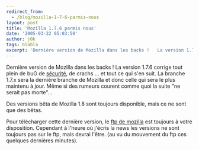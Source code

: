 ```yaml
---
redirect_from:
  - /blog/mozilla-1-7-6-parmis-nous
layout: post
title: 'Mozilla 1.7.6 parmis nous'
date: '2005-03-22 05:03:50'
author: j0k
tags: blabla
excerpt: 'Dernière version de Mozilla dans les backs !   La version 1.7.6 corrige tout plein de buG de [sécurité](http://www.mozilla.org/projects/security/known-vulnerabilities.html#Mozilla), de crachs ... et tout ce qui s''en suit.   )   La branche 1.7.x sera la dernière branche de Mozilla et donc celle qui sera le plus maintenu à jour. Même si des rumeurs      ...'
---
```


Dernière version de Mozilla dans les backs !   La version 1.7.6 corrige tout plein de buG de [sécurité](http://www.mozilla.org/projects/security/known-vulnerabilities.html#Mozilla), de crachs ... et tout ce qui s'en suit.
   La branche 1.7.x sera la dernière branche de Mozilla et donc celle qui sera le plus maintenu à jour. Même si des rumeurs courent comme quoi la suite "ne serait pas morte"...

Des versions bêta de Mozilla 1.8 sont toujours disponible, mais ce ne sont que des bêtas.

Pour télécharger cette dernière version, le [ftp de mozilla](http://ftp.mozilla.org/pub/mozilla.org/mozilla/releases/mozilla1.7.6/) est toujours à votre disposition. Cependant à l'heure où j'écris la news les versions ne sont toujours pas sur le ftp, mais devrai l'être. (au vu du mouvement du ftp ces quelques dernières minutes).
